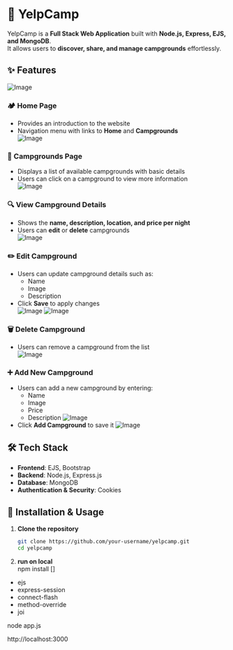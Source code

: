 # 🌲 YelpCamp

YelpCamp is a **Full Stack Web Application** built with **Node.js, Express, EJS, and MongoDB**.  
It allows users to **discover, share, and manage campgrounds** effortlessly.







## ✨ Features  
![Image](https://github.com/user-attachments/assets/c9f6036a-dd67-43cc-bf2b-8ab6b84c2fa0)
### 🏕️ Home Page  
- Provides an introduction to the website  
- Navigation menu with links to **Home** and **Campgrounds**  
![Image](https://github.com/user-attachments/assets/d912adef-4b0d-45f2-9637-683b584ab207)
### 📍 Campgrounds Page  
- Displays a list of available campgrounds with basic details  
- Users can click on a campground to view more information  
![Image](https://github.com/user-attachments/assets/84adade6-2a7e-450a-bcab-dca54b9732f8)
### 🔍 View Campground Details  
- Shows the **name, description, location, and price per night**  
- Users can **edit** or **delete** campgrounds  
![Image](https://github.com/user-attachments/assets/5902b29b-3a37-465b-84fa-11a156bad14b)
### ✏️ Edit Campground  
- Users can update campground details such as:  
  - Name  
  - Image  
  - Description  
- Click **Save** to apply changes  
![Image](https://github.com/user-attachments/assets/0bc6bb82-fb11-4fda-a5c6-c55fe0558a53)
![Image](https://github.com/user-attachments/assets/9a3327ec-e5fd-4200-88f0-dee12a3abf5b)
### 🗑️ Delete Campground  
- Users can remove a campground from the list  
![Image](https://github.com/user-attachments/assets/65cf75fa-3958-4706-abbc-247efc8ac3c7)
### ➕ Add New Campground  
- Users can add a new campground by entering:  
  - Name  
  - Image  
  - Price  
  - Description
![Image](https://github.com/user-attachments/assets/acfc55ae-55ea-4990-9c06-f2c833d422aa)
- Click **Add Campground** to save it
![Image](https://github.com/user-attachments/assets/b9f23b4f-29ef-4ee7-be0e-e30b2141c131)

## 🛠️ Tech Stack  
- **Frontend**: EJS, Bootstrap  
- **Backend**: Node.js, Express.js  
- **Database**: MongoDB  
- **Authentication & Security**: Cookies  

## 🚀 Installation & Usage  

1. **Clone the repository**  
   ```sh
   git clone https://github.com/your-username/yelpcamp.git
   cd yelpcamp

2. **run on local**  
npm install []
- ejs
- express-session
- connect-flash
- method-override
- joi

node app.js

http://localhost:3000


